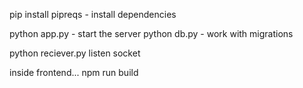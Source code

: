 pip install pipreqs - install dependencies

python app.py - start the server
python db.py - work with migrations

python reciever.py listen socket

inside frontend...
npm run build
